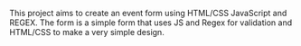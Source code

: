 This project aims to create an event form using HTML/CSS JavaScript and REGEX. The form is a simple form that uses JS and Regex for validation and HTML/CSS to make a very simple design.
